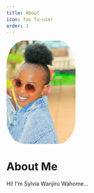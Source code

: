 ```yaml
---
title: About
icon: fas fa-user
order: 1
---
```


<img src="/assets/img/logo.png" alt="Sylvia Wahome Logo" width="180" style="border-radius: 25%;">

# About Me

Hi! I'm Sylvia Wanjiru Wahome...
